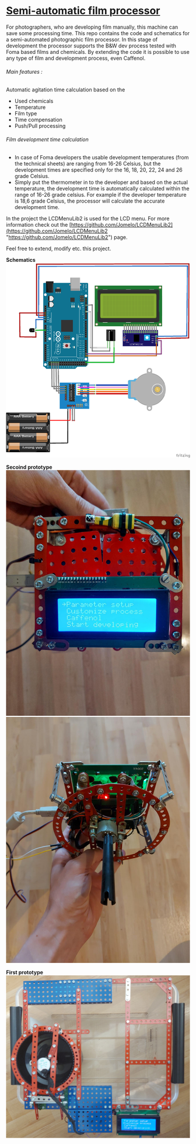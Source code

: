 # [Semi-automatic film processor](https://github.com/thetalkingtree/filmprocessor-arduino)

For photographers, who are developing film manually, this machine can save some processing time.
This repo contains the code and schematics for a semi-automated photographic film processor. In this stage of development the processor supports the B&W dev process tested with Foma based films and chemicals. By extending the code it is possible to use any type of film and development process, even Caffenol.

###### Main features : 
Automatic agitation time calculation based on the
- Used chemicals
- Temperature
- Film type
- Time compensation
- Push/Pull processing

###### Film development time calculation
- In case of Foma developers the usable development temperatures (from the technical sheets) are ranging from 16-26 Celsius, but the development times are specified only for the 16, 18, 20, 22, 24 and 26 grade Celsius.
- Simply put the thermometer in to the developer and based on the actual temperature, the development time is automatically calculated within the range of 16-26 grade celsius. For example if the developer temperature is 18,6 grade Celsius, the processor will calculate the accurate development time.

In the project the LCDMenuLib2 is used for the LCD menu. For more information check out the [https://github.com/Jomelo/LCDMenuLib2](https://github.com/Jomelo/LCDMenuLib2 "https://github.com/Jomelo/LCDMenuLib2") page.

Feel free to extend,  modify etc. this project. 

**Schematics**
![Schematics](/Fritzing/semiauto-film-developer_bb.png)

**Secoind prototype**
![Prototype2](/Fritzing/img1.jpg)
![Prototype2](/Fritzing/img2.jpg)

**First prototype**
![Prototype1](/Fritzing/filmprocessor.jpg)
